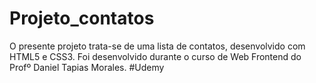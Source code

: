 # Projeto_contatos
O presente projeto trata-se de uma lista de contatos, desenvolvido com HTML5 e CSS3. Foi desenvolvido durante o curso de Web Frontend do Profº Daniel Tapias Morales. #Udemy

